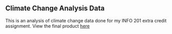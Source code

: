 ## Climate Change Analysis Data
This is an analysis of climate change data done for my INFO 201 extra
credit assignment. View the final product [here](https://colinkwiecinski.github.io/climate_change_viz/index.html)  

